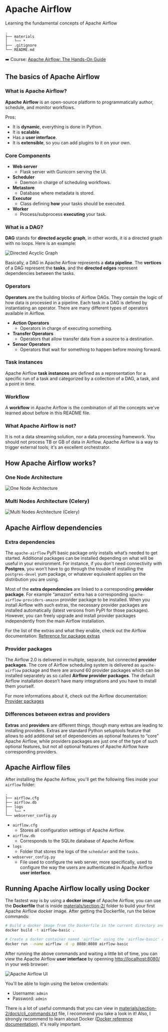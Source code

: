 # Apache Airflow

Learning the fundamental concepts of Apache Airflow

    .
    ├── materials
    │   └── *
    ├── .gitignore
    └── README.md

➡️ Course: [Apache Airflow: The Hands-On Guide](https://www.udemy.com/course/the-ultimate-hands-on-course-to-master-apache-airflow/)

## The basics of Apache Airflow

### What is Apache Airflow?
**Apache Airflow** is an open-source platform to programmatically author, schedule, and monitor workflows.

Pros:

- It is **dynamic**, everything is done in Python.
- It is **scalable**.
- Has a **user interface**.
- It is **extensible**, so you can add plugins to it on your own.

### Core Components
- **Web server** 
    - Flask server with Gunicorn serving the UI.
- **Scheduler**
    - Daemon in charge of scheduling workflows.
- **Metastore**
    - Database where metadata is stored.
- **Executor**
    - Class defining **how** your tasks should be executed.
- **Worker**
    - Process/subprocess **executing** your task.

### What is a DAG?

**DAG** stands for **directed acyclic graph**, in other words, it is a directed graph with no loops. Here is an example:

![Directed Acyclic Graph](./assets/DAG.png)

Basically, a DAG in Apache Airflow represents a **data pipeline**. The **vertices** of a DAG represent the **tasks**, and the **directed edges** represent dependencies between the tasks.

### Operators

**Operators** are the building blocks of Airflow DAGs. They contain the logic of how data is processed in a pipeline. Each task in a DAG is defined by instantiating an operator. There are many different types of operators available in Airflow.

- **Action Operators**
    - Operators in charge of executing something.
- **Transfer Operators**
    - Operators that allow transfer data from a source to a destination.
- **Sensor Operators**
    - Operators that wait for something to happen before moving forward.

### Task instances

Apache Airflow **task instances** are defined as a representation for a specific run of a task and categorized by a collection of a DAG, a task, and a point in time.

### Workflow

A **workflow** in Apache Airflow is the combination of all the concepts we've learned about before in this README file.

### What Apache Airflow is not?

It is not a data streaming solution, nor a data processing framework. You should not process TB or GB of data in Airflow. Apache Airflow is a way to trigger external tools; it's an excellent orchestrator.

## How Apache Airflow works?

### One Node Architecture

![One Node Architecture](./assets/One%20Node%20Architecture.png)

### Multi Nodes Architecture (Celery)

![Multi Nodes Architecture (Celery)](./assets/Multi%20Nodes%20Architecture%20(Celery).png)

## Apache Airflow dependencies

### Extra dependencies

The ```apache-airflow``` PyPI basic package only installs what’s needed to get started. Additional packages can be installed depending on what will be useful in your environment. For instance, if you don’t need connectivity with **Postgres**, you won’t have to go through the trouble of installing the ```postgres-devel``` yum package, or whatever equivalent applies on the distribution you are using.

Most of the **extra dependencies** are linked to a corresponding **provider package**. For example “amazon” extra has a corresponding ```apache-airflow-providers-amazon``` provider package to be installed. When you install Airflow with such extras, the necessary provider packages are installed automatically (latest versions from PyPI for those packages). However, you can freely upgrade and install provider packages independently from the main Airflow installation.

For the list of the extras and what they enable, check out the Airflow documentation: [Reference for package extras](https://airflow.apache.org/docs/apache-airflow/stable/extra-packages-ref.html)

### Provider packages

The Airflow 2.0 is delivered in multiple, separate, but connected **provider packages**. The core of Airflow scheduling system is delivered as ```apache-airflow``` package and there are around 60 provider packages which can be installed separately as so called **Airflow provider packages**. The default Airflow installation doesn’t have many integrations and you have to install them yourself.

For more informations about it, check out the Airflow documentation: [Provider packages](https://airflow.apache.org/docs/apache-airflow-providers/index.html)

### Differences between extras and providers

**Extras** and **providers** are different things, though many extras are leading to installing providers. Extras are standard Python setuptools feature that allows to add additional set of dependencies as optional features to “core” Apache Airflow, while providers packages are just one of the type of such optional features, but not all optional features of Apache Airflow have corresponding providers.

## Apache Airflow files

After installing the Apache Airflow, you'll get the following files inside your ```airflow``` folder:

    .
    ├── airflow.cfg
    ├── airflow.db
    ├── logs
    │   └── *
    └── webserver_config.py

- ```airflow.cfg```
    - Stores all configuration settings of Apache Airflow.
- ```airflow.db```
    - Corresponds to the SQLite database of Apache Airflow.
- ```logs```
    - Folder that stores the logs of the ```scheduler``` and the ```tasks```.
- ```webserver_config.py```
    - File used to configure the web server, more specifically, used to configure the way the users are authenticated in Apache Airflow **user interface**.

## Running Apache Airflow locally using Docker

The fastest way is by using a **docker image** of Apache Airflow, you can use the **Dockerfile** that is inside [materials/section-2/](/materials/section-2/Dockerfile) folder to build your first Apache Airflow docker image. After getting the Dockerfile, run the below commands:

```bash
# Build a docker image from the Dockerfile in the current directory and name it 'airflow-basic'
docker build -t airflow-basic .

# Create a docker container named 'airflow' using the 'airflow-basic' docker image, also binds the container port 8080 with our local port 8080. This docker container will run in the background because of the '-d' param
docker run --name airflow -d -p 8080:8080 airflow-basic
```

After running the above commands and waiting a little bit of time, you can view the Apache Airflow **user interface** by openning [http://localhost:8080/](http://localhost:8080/) in your web browser:

![Apache Airflow UI](./assets/Apache%20Airflow%20UI.png)

You'll be able to login using the below credentials:

- Username: ```admin```
- Password: ```admin```

There is a lot of useful commands that you can view in [materials/section-2/docs/cli_commands.txt](/materials/section-2/docs/cli_commands.txt) file, I recommend you take a look in it! Also, I strongly recommend to learn about Docker ([Docker reference documentation](https://docs.docker.com/reference/)), it's really important.